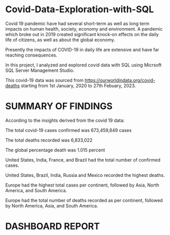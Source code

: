 # Covid-Data-Exploration-with-SQL
Covid 19 pandemic have had several short-term as well as long term impacts on human health, society, economy and environment. A pandemic which broke out in 2019 created significant knock-on effects on the daily life of citizens, as well as about the global economy.

Presently the impacts of COVID-19 in daily life are extensive and have far reaching consequences.

In this project, I analyzed and explored covid data with SQL using Micrsoft SQL Server Management Studio.

This covid-19 data was sourced from https://ourworldindata.org/covid-deaths starting from 1st January, 2020 to 27th Febuary, 2023.

# SUMMARY OF FINDINGS
According to the insights derived from the covid 19 data:

The total covid-19 cases confirmed was 673,459,849 cases

The total deaths recorded was 6,833,022

The global percentage death was 1.015 percent

United States, India, France, and Brazil had the total number of confirmed cases.

United States, Brazil, India, Russia and Mexico recorded the highest deaths.

Europe had the highest total cases per continent, followed by Asia, North America, and South America.

Europe had the total number of deaths recorded as per continent, followed by North America, Asia, and South America.

# DASHBOARD REPORT
